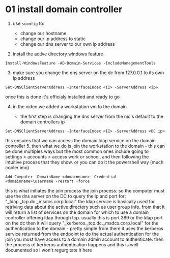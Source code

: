 # 01 install domain controller 


1. use `sconfig` to:
    - change our hostname 
    - change our ip address to static 
    - change our dns server to our own ip address 


2. install the active directory windows feature 
```shell
Install-WindowsFeature -AD-Domain-Services -IncludeManagementTools
```

3. make sure you change the dns server on the dc from 127.0.0.1 to its own ip address

```shell
Set-DNSClientServerAddress -InterfaceIndex <II> -ServerAddress <ip>
```
once this is done it's officialy installed and ready to go 

4. in the video we added a workstation vm to the domain

    - the first step is changing the dns server from the nic's default to the domain controllers ip
```shell
Set-DNSClientServerAddress -InterfaceIndex <II> -ServerAddress <DC ip>
```
this ensures that we can access the domain ldap service on the domain controller 
5. then what we do is join the workstation to the domain
    - this can be done multiples ways but the most common ones include going to settings > accounts > access work or school, and then following the intuitive process that they show. or you can do it the powershell way (much cooler imo)
```shell
Add-Computer -DomainName <domainname> -Credential <domainname>\username -restart -force
``` 
this is what initiates the join process
the join process:
so the computer must use the dns server on the DC to query the ip and port for: "_ldap._tcp.dc._msdcs.corp.local"
the ldap service is basically used for retriving data about the active directory such as user group info. 
from that it will return a list of services on the domain for which to use a domain controller offering ldap through tcp. 
usually this is port 389 or the ldap port on the dc 
then it will query "_kerberos._tcp.dc._msdcs.corp.local" for the authentication to the domain - pretty simple
from there it uses the kerberos service returned from the endpoint to do the actual authentication for the join
you must have access to a domain admin account to authenticate.
then the process of kerberos authentication happens and this is well documented so i won't regurgitate it here 







    

